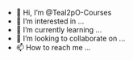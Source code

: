 - 👋 Hi, I’m @Teal2pO-Courses
- 👀 I’m interested in ...
- 🌱 I’m currently learning ...
- 💞️ I’m looking to collaborate on ...
- 📫 How to reach me ...

<!---
Teal2pO-Courses/Teal2pO-Courses is a ✨ special ✨ repository because its `README.md` (this file) appears on your GitHub profile.
You can click the Preview link to take a look at your changes.
--->
